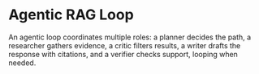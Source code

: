 # Agentic RAG Loop

An agentic loop coordinates multiple roles: a planner decides the path, a researcher gathers evidence, a critic filters results, a writer drafts the response with citations, and a verifier checks support, looping when needed.
